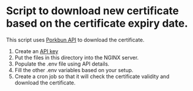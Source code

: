 # Script to download new certificate based on the certificate expiry date.

This script uses [Porkbun API](https://porkbun.com/api/json/v3/documentation#SSL%20Retrieve%20Bundle%20by%20Domain) to download the certificate. 


1. Create an [API key](https://porkbun.com/account/api)
2. Put the files in this directory into the NGINX server.
3. Populate the .env file using API details.
4. Fill the other .env variables based on your setup.
5. Create a cron job so that it will check the certificate validity and download the certificate.

